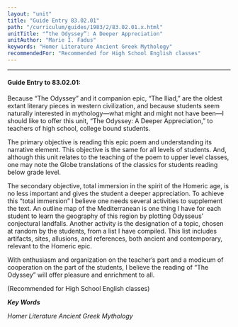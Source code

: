```yaml
---
layout: "unit"
title: "Guide Entry 83.02.01"
path: "/curriculum/guides/1983/2/83.02.01.x.html"
unitTitle: "“the Odyssey”: A Deeper Appreciation"
unitAuthor: "Marie I. Fadus"
keywords: "Homer Literature Ancient Greek Mythology"
recommendedFor: "Recommended for High School English classes"
---
```

<body>
<hr/>
 <h4>
  Guide Entry to 83.02.01:
 </h4>
 Because “The Odyssey” and it companion epic, “The Iliad,” are the oldest extant literary pieces in western civilization, and because students seem naturally interested in mythology—what might and might not have been—I should like to offer this unit, “The Odyssey: A Deeper Appreciation,” to teachers of high school, college bound students.
 <p>
  The primary objective is reading this epic poem and understanding its narrative element.  This objective is the same for all levels of students.  And, although this unit relates to the teaching of the poem to upper level classes, one may note the Globe translations of the classics for students reading below grade level.
 </p>
 <p>
  The secondary objective, total immersion in the spirit of the Homeric age, is no less important and gives the student a deeper appreciation.  To achieve this “total immersion” I believe one needs several activities to supplement the text.  An outline map of the Mediterranean is one thing I have for each student to learn the geography of this region by plotting Odysseus’ conjectural landfalls. Another activity is the designation of a topic, chosen at random by the students, from a list I have compiled.  This list includes artifacts, sites, allusions, and references, both ancient and contemporary, relevant to the Homeric epic.
 </p>
 <p>
  With enthusiasm and organization on the teacher’s part and a modicum of cooperation on the part of the students, I believe the reading of “The Odyssey” will offer pleasure and enrichment to all.
 </p>
 <p>
  (Recommended for High School English classes)
 </p>
<p>
  <b>
   <i>
    Key Words
   </i>
  </b>
  <br/>
 </p>
 <p>
  <i>
   Homer Literature Ancient Greek Mythology
  </i>
 </p>

</body>